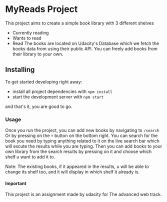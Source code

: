 # MyReads Project

This project aims to create a simple book library with 3 different shelves

- Currently reading
- Wants to read
- Read
  The books are located on Udacity's Database which we fetch the books data from using their public API.
  You can freely add books from their library to your own.

## Installing

To get started developing right away:

- install all project dependencies with `npm install`
- start the development server with `npm start`

and that's it, you are good to go.

### Usage

Once you run the project, you can add new books by navigating to `/search` Or by pressing on the `+` button on the bottom right.
You can search for the book you need by typing anything related to it on the live search bar which will excute the results while you are typing.
Then you can add books to your own library from the search results by pressing on it and choose which shelf u want to add it to.

Note: The existing books, if it appeared in the results, u will be able to change its shelf too, and it will display in which shelf it already is.

#### Important

This project is an assignment made by udacity for The advanced web track.
